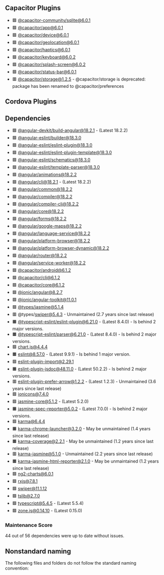 ## Capacitor Plugins

- 🟩 [@capacitor-community/sqlite@6.0.1](https://github.com/capacitor-community/sqlite.git)
- 🟩 [@capacitor/app@6.0.1](https://github.com/ionic-team/capacitor-plugins.git)
- 🟩 [@capacitor/device@6.0.1](https://github.com/ionic-team/capacitor-plugins.git)
- 🟩 [@capacitor/geolocation@6.0.1](https://github.com/ionic-team/capacitor-plugins.git)
- 🟩 [@capacitor/haptics@6.0.1](https://github.com/ionic-team/capacitor-plugins.git)
- 🟩 [@capacitor/keyboard@6.0.2](https://github.com/ionic-team/capacitor-plugins.git)
- 🟩 [@capacitor/splash-screen@6.0.2](https://github.com/ionic-team/capacitor-plugins.git)
- 🟩 [@capacitor/status-bar@6.0.1](https://github.com/ionic-team/capacitor-plugins.git)
- 🟥 [@capacitor/storage@1.2.5](https://github.com/ionic-team/capacitor-plugins.git) - @capacitor/storage is deprecated: package has been renamed to @capacitor/preferences
## Cordova Plugins

## Dependencies

- 🟩 [@angular-devkit/build-angular@18.2.1](https://github.com/angular/angular-cli.git) - (Latest 18.2.2)
- 🟩 [@angular-eslint/builder@18.3.0](https://github.com/angular-eslint/angular-eslint.git)
- 🟩 [@angular-eslint/eslint-plugin@18.3.0](https://github.com/angular-eslint/angular-eslint.git)
- 🟩 [@angular-eslint/eslint-plugin-template@18.3.0](https://github.com/angular-eslint/angular-eslint.git)
- 🟩 [@angular-eslint/schematics@18.3.0](https://github.com/angular-eslint/angular-eslint.git)
- 🟩 [@angular-eslint/template-parser@18.3.0](https://github.com/angular-eslint/angular-eslint.git)
- 🟩 [@angular/animations@18.2.2](https://github.com/angular/angular.git)
- 🟩 [@angular/cli@18.2.1](https://github.com/angular/angular-cli.git) - (Latest 18.2.2)
- 🟩 [@angular/common@18.2.2](https://github.com/angular/angular.git)
- 🟩 [@angular/compiler@18.2.2](https://github.com/angular/angular.git)
- 🟩 [@angular/compiler-cli@18.2.2](https://github.com/angular/angular.git)
- 🟩 [@angular/core@18.2.2](https://github.com/angular/angular.git)
- 🟩 [@angular/forms@18.2.2](https://github.com/angular/angular.git)
- 🟩 [@angular/google-maps@18.2.2](https://github.com/angular/components.git)
- 🟩 [@angular/language-service@18.2.2](https://github.com/angular/angular.git)
- 🟩 [@angular/platform-browser@18.2.2](https://github.com/angular/angular.git)
- 🟩 [@angular/platform-browser-dynamic@18.2.2](https://github.com/angular/angular.git)
- 🟩 [@angular/router@18.2.2](https://github.com/angular/angular.git)
- 🟩 [@angular/service-worker@18.2.2](https://github.com/angular/angular.git)
- 🟩 [@capacitor/android@6.1.2](https://github.com/ionic-team/capacitor.git)
- 🟩 [@capacitor/cli@6.1.2](https://github.com/ionic-team/capacitor.git)
- 🟩 [@capacitor/core@6.1.2](https://github.com/ionic-team/capacitor.git)
- 🟩 [@ionic/angular@8.2.7](https://github.com/ionic-team/ionic-framework.git)
- 🟩 [@ionic/angular-toolkit@11.0.1](https://github.com/ionic-team/angular-toolkit.git)
- 🟩 [@types/jasmine@5.1.4](https://github.com/DefinitelyTyped/DefinitelyTyped.git)
- 🟥 @types/swiper@5.4.3 - Unmaintained (2.7 years since last release)
- 🟧 [@typescript-eslint/eslint-plugin@6.21.0](https://github.com/typescript-eslint/typescript-eslint.git) - (Latest 8.4.0) - Is behind 2 major versions.
- 🟧 [@typescript-eslint/parser@6.21.0](https://github.com/typescript-eslint/typescript-eslint.git) - (Latest 8.4.0) - Is behind 2 major versions.
- 🟩 [chart.js@4.4.4](https://github.com/chartjs/Chart.js.git)
- 🟧 [eslint@8.57.0](https://github.com/eslint/eslint.git) - (Latest 9.9.1) - Is behind 1 major version.
- 🟩 [eslint-plugin-import@2.29.1](https://github.com/import-js/eslint-plugin-import.git)
- 🟧 [eslint-plugin-jsdoc@48.11.0](https://github.com/gajus/eslint-plugin-jsdoc.git) - (Latest 50.2.2) - Is behind 2 major versions.
- 🟥 [eslint-plugin-prefer-arrow@1.2.2](https://github.com/TristonJ/eslint-plugin-prefer-arrow.git) - (Latest 1.2.3) - Unmaintained (3.6 years since last release)
- 🟩 [ionicons@7.4.0](https://github.com/ionic-team/ionicons.git)
- 🟩 [jasmine-core@5.1.2](https://github.com/jasmine/jasmine.git) - (Latest 5.2.0)
- 🟧 [jasmine-spec-reporter@5.0.2](https://github.com/bcaudan/jasmine-spec-reporter.git) - (Latest 7.0.0) - Is behind 2 major versions.
- 🟩 [karma@6.4.4](https://github.com/karma-runner/karma.git)
- 🟧 [karma-chrome-launcher@3.2.0](https://github.com/karma-runner/karma-chrome-launcher.git) - May be unmaintained (1.4 years since last release)
- 🟧 [karma-coverage@2.2.1](https://github.com/karma-runner/karma-coverage.git) - May be unmaintained (1.2 years since last release)
- 🟥 [karma-jasmine@5.1.0](https://github.com/karma-runner/karma-jasmine.git) - Unmaintained (2.2 years since last release)
- 🟧 [karma-jasmine-html-reporter@2.1.0](https://github.com/dfederm/karma-jasmine-html-reporter.git) - May be unmaintained (1.2 years since last release)
- 🟩 [ng2-charts@6.0.1](https://github.com/valor-software/ng2-charts.git)
- 🟩 [rxjs@7.8.1](https://github.com/reactivex/rxjs.git)
- 🟩 [swiper@11.1.12](https://github.com/nolimits4web/Swiper.git)
- 🟩 [tslib@2.7.0](https://github.com/Microsoft/tslib.git)
- 🟩 [typescript@5.4.5](https://github.com/Microsoft/TypeScript.git) - (Latest 5.5.4)
- 🟩 [zone.js@0.14.10](https://github.com/angular/angular.git) - (Latest 0.15.0)
### Maintenance Score
44 out of 56 dependencies were up to date without issues.



## Nonstandard naming
The following files and folders do not follow the standard naming convention:

